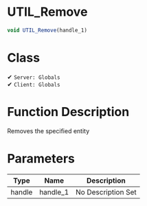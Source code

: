# UTIL_Remove
```js
void UTIL_Remove(handle_1)
```
# Class
✔ `Server: Globals`  
✔ `Client: Globals`  

# Function Description
Removes the specified entity
# Parameters
Type|Name|Description
--|--|--
handle|handle_1|No Description Set
